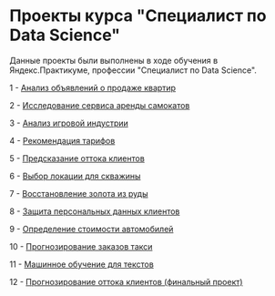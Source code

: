 # Проекты курса "Специалист по Data Science"

Данные проекты были выполнены в ходе обучения в Яндекс.Практикуме, профессии "Специалист по Data Science".

1 - [Анализ объявлений о продаже квартир](https://github.com/alinakarpulova/Projects_YandexPracticum/tree/main/01%20-%20%20%D0%90%D0%BD%D0%B0%D0%BB%D0%B8%D0%B7%20%D0%BE%D0%B1%D1%8A%D1%8F%D0%B2%D0%BB%D0%B5%D0%BD%D0%B8%D0%B9%20%D0%BE%20%D0%BF%D1%80%D0%BE%D0%B4%D0%B0%D0%B6%D0%B5%20%D0%BA%D0%B2%D0%B0%D1%80%D1%82%D0%B8%D1%80)

2 - [Исследование сервиса аренды самокатов](https://github.com/alinakarpulova/Projects_YandexPracticum/tree/main/02%20-%20%D0%A1%D1%82%D0%B0%D1%82%D0%B8%D1%81%D1%82%D0%B8%D1%87%D0%B5%D1%81%D0%BA%D0%B8%D0%B9%20%D0%B0%D0%BD%D0%B0%D0%BB%D0%B8%D0%B7%20%D0%B4%D0%B0%D0%BD%D0%BD%D1%8B%D1%85%20%D0%BD%D0%B0%20%D0%BF%D1%80%D0%B8%D0%BC%D0%B5%D1%80%D0%B5%20GoFast) 

3 - [Анализ игровой индустрии](https://github.com/alinakarpulova/Projects_YandexPracticum/tree/main/03%20-%20%D0%90%D0%BD%D0%B0%D0%BB%D0%B8%D0%B7%20%D0%B8%D0%B3%D1%80%D0%BE%D0%B2%D0%BE%D0%B9%20%D0%B8%D0%BD%D0%B4%D1%83%D1%81%D1%82%D1%80%D0%B8%D0%B8)

4 - [Рекомендация тарифов]()

5 - [Предсказание оттока клиентов]()

6 - [Выбор локации для скважины]()

7 - [Восстановление золота из руды]()

8 - [Защита персональных данных клиентов]()

9 - [Определение стоимости автомобилей]()

10 - [Прогнозирование заказов такси]()

11 - [Машинное обучение для текстов]()

12 - [Прогнозирование оттока клиентов (финальный проект)]()

